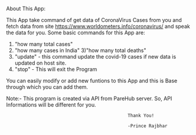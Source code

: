 About This App:

This App take command of get data of CoronaVirus Cases from you and fetch data from site https://www.worldometers.info/coronavirus/
and speak the data for you.
Some basic commands for this App are:
1) "how many total cases"
2) "how many cases in India"
3)"how many total deaths"
3) "update" - this command update the covid-19 cases if  new data is updated on host site.
4) "stop" - This will exit the Program

You can easily modify or add new funtions to this App and this is Base through which you can add them.

Note:- This program is created via API from PareHub server. So, API Informations will be different
	for you.

                                                  Thank You!

												  -Prince Rajbhar
